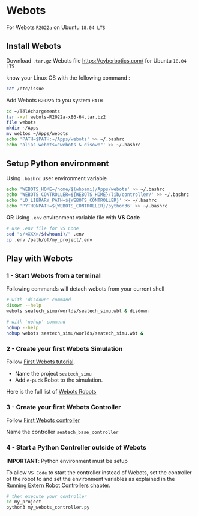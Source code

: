 # Webots

For Webots `R2022a` on Ubuntu `18.04 LTS`

## Install Webots

Download `.tar.gz` Webots file https://cyberbotics.com/ for Ubuntu `18.04 LTS`

know your Linux OS with the following command :
```bash
cat /etc/issue
```

Add Webots `R2022a` to you system `PATH`
```bash
cd ~/Téléchargements
tar -xvf webots-R2022a-x86-64.tar.bz2
file webots
mkdir ~/Apps
mv webtos ~/Apps/webots
echo 'PATH=$PATH:~/Apps/webots' >> ~/.bashrc
echo 'alias webots="webots & disown"' >> ~/.bashrc
```

## Setup Python environment

Using `.bashrc` user environment variable
```bash
echo 'WEBOTS_HOME=/home/$(whoami)/Apps/webots' >> ~/.bashrc
echo 'WEBOTS_CONTROLLER=${WEBOTS_HOME}/lib/controller/' >> ~/.bashrc
echo 'LD_LIBRARY_PATH=${WEBOTS_CONTROLLER}' >> ~/.bashrc
echo 'PYTHONPATH=${WEBOTS_CONTROLLER}/python36' >> ~/.bashrc
```

**OR** Using `.env` environment variable file with **VS Code**
```bash
# use .env file for VS Code
sed "s/<XXX>/$(whoami)/" .env
cp .env /path/of/my_project/.env
```

## Play with Webots

### **1 - Start Webots from a terminal**

Following commands will detach webots from your current shell
```bash
# with 'disdown' command
disown --help
webots seatech_simu/worlds/seatech_simu.wbt & disdown

# with 'nohup' command
nohup --help
nohup webots seatech_simu/worlds/seatech_simu.wbt &
```

### **2 - Create your first Webots Simulation**

Follow [First Webots tutorial](https://cyberbotics.com/doc/guide/tutorial-1-your-first-simulation-in-webots?tab-language=python#create-a-new-world). 

* Name the project `seatech_simu`
* Add `e-puck` Robot to the simulation.

Here is the full list of [Webots Robots](https://cyberbotics.com/doc/guide/robots?tab-language=python)

### **3 - Create your first Webots Controller**

Follow [First Webots controller](https://cyberbotics.com/doc/guide/tutorial-1-your-first-simulation-in-webots?tab-language=python#create-a-new-controller)

Name the controller `seatech_base_controller`

### **4 - Start a Python Controller outside of Webots**

**IMPORTANT**: Python environment must be setup

To allow `VS Code` to start the controller instead of Webots, set the controller of the robot to <extern> and set the environment variables as explained in the [Running Extern Robot Controllers chapter](https://cyberbotics.com/doc/guide/running-extern-robot-controllers?tab-language=python).

```bash
# then execute your controller
cd my_project
python3 my_webots_controller.py
```